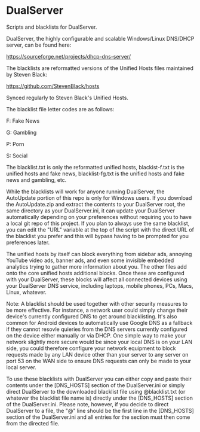 # DualServer
Scripts and blacklists for DualServer.

DualServer, the highly configurable and scalable Windows/Linux DNS/DHCP server, can be found here:

https://sourceforge.net/projects/dhcp-dns-server/

The blacklists are reformatted versions of the Unified Hosts files maintained by Steven Black:

https://github.com/StevenBlack/hosts

Synced regularly to Steven Black's Unified Hosts.

The blacklist file letter codes are as follows:

F: Fake News

G: Gambling

P: Porn

S: Social

The blacklist.txt is only the reformatted unified hosts, blackist-f.txt is the unified hosts and fake news, blacklist-fg.txt is the unified hosts and fake news and gambling, etc.

While the blacklists will work for anyone running DualServer, the AutoUpdate portion of this repo is only for Windows users. If you download the AutoUpdate.zip and extract the contents to your DualServer root, the same directory as your DualServer.ini, it can update your DualServer automatically depending on your preferences without requiring you to have a local git repo of this project. If you plan to always use the same blacklist, you can edit the "URL" variable at the top of the script with the direct URL of the blacklist you prefer and this will bypass having to be prompted for you preferences later.

The unified hosts by itself can block everything from sidebar ads, annoying YouTube video ads, banner ads, and even some invisible embedded analytics trying to gather more information about you. The other files add onto the core unified hosts additional blocks. Once these are configured with your DualServer, these blocks will affect all connected devices using your DualServer DNS service, including laptops, mobile phones, PCs, Macs, Linux, whatever.

Note: A blacklist should be used together with other security measures to be more effective. For instance, a network user could simply change their device's currently configured DNS to get around blacklisting. It's also common for Android devices to automatically use Google DNS as a fallback if they cannot resovle quieries from the DNS servers currently configured on the device either manually or via DHCP. One simple way to make your network slightly more secure would be since your local DNS is on your LAN side, you could therefore configure your network equipment to block requests made by any LAN device other than your server to any server on port 53 on the WAN side to ensure DNS requests can only be made to your local server.

To use these blacklists with DualServer you can either copy and paste their contents under the [DNS_HOSTS] section of the DualServer.ini or simply direct DualServer to the downloaded blacklist file using @blacklist.txt (or whatever the blacklist file name is) directly under the [DNS_HOSTS] section of the DualServer.ini. Please note, however, if you decide to direct DualServer to a file, the "@" line should be the first line in the [DNS_HOSTS] section of the DualServer.ini and all entries for the section must then come from the directed file.
